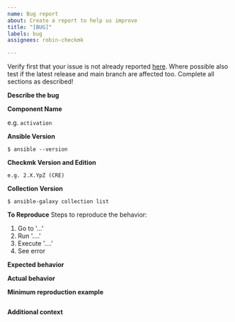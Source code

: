 ```yaml
---
name: Bug report
about: Create a report to help us improve
title: "[BUG]"
labels: bug
assignees: robin-checkmk

---
```


Verify first that your issue is not already reported [here](https://github.com/Checkmk/ansible-collection-tribe29.checkmk/issues?q=is%3Aissue+is%3Aopen+sort%3Aupdated-desc).
Where possible also test if the latest release and main branch are affected too.
Complete all sections as described!

**Describe the bug**
<!--  A clear and concise description of what the bug is. -->

**Component Name**
<!--  Write the short name of the module or plugin below, use your best guess if unsure. -->
e.g. `activation`

**Ansible Version**
<!-- Paste verbatim output from `ansible --version` between triple backticks. -->
```console
$ ansible --version

```

**Checkmk Version and Edition**
<!-- Paste the version string, that can be found in the 'Help' menu. Please make sure to include the edition!-->
```console
e.g. 2.X.YpZ (CRE)
```

**Collection Version**
<!-- Paste verbatim output from`ansible-galaxy collection list` between triple backticks. -->
```console
$ ansible-galaxy collection list

```

**To Reproduce**
Steps to reproduce the behavior:
1. Go to '...'
2. Run '....'
3. Execute '....'
4. See error

**Expected behavior**
<!-- A clear and concise description of what you expected to happen. -->

**Actual behavior**
<!-- A clear and concise description of what actually happens. -->

**Minimum reproduction example**
<!-- If you can, please provide a minimum example of your configuration. This really helps us quickly understand the situation. -->
```yaml

```

**Additional context**
<!-- Add any other context, e.g. OS information about control and managed node, screenshots or background information about the problem. -->
